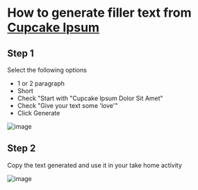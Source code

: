 # How to generate filler text from [Cupcake Ipsum](http://www.cupcakeipsum.com)

## Step 1
Select the following options
* 1 or 2 paragraph
* Short
* Check "Start with "Cupcake Ipsum Dolor Sit Amet"
* Check "Give your text some 'love'"
* Click Generate

![image](https://user-images.githubusercontent.com/30192068/127964356-6460d14f-289a-4d8a-86a6-db3269c78c54.png)

## Step 2
Copy the text generated and use it in your take home activity

![image](https://user-images.githubusercontent.com/30192068/127964499-ab1f2a57-7eea-40fe-a253-0ad58dad41b9.png)
